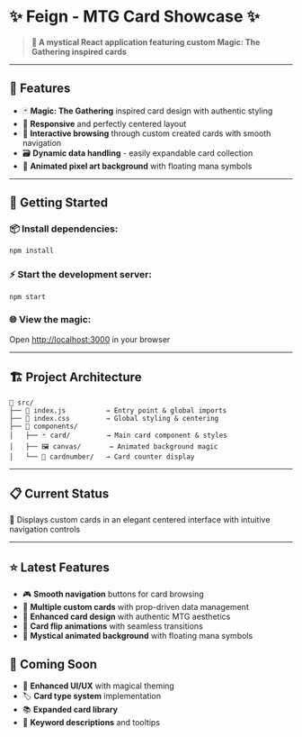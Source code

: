 # ✨ Feign - MTG Card Showcase ✨

> **🎴 A mystical React application featuring custom Magic: The Gathering inspired cards**

---

## 🌟 **Features**
- 🃏 **Magic: The Gathering** inspired card design with authentic styling
- 📱 **Responsive** and perfectly centered layout 
- 🎯 **Interactive browsing** through custom created cards with smooth navigation
- 🗃️ **Dynamic data handling** - easily expandable card collection
- 🎨 **Animated pixel art background** with floating mana symbols

---

## 🚀 **Getting Started**

### 📦 **Install dependencies:**
```bash
npm install
```

### ⚡ **Start the development server:**
```bash
npm start
```

### 🌐 **View the magic:**
Open [http://localhost:3000](http://localhost:3000) in your browser

---

## 🏗️ **Project Architecture**
```
📁 src/
├── 🎯 index.js          → Entry point & global imports
├── 🎨 index.css         → Global styling & centering
├── 🎴 components/
│   ├── 🃏 card/         → Main card component & styles  
│   ├── 🖼️ canvas/       → Animated background magic
│   └── 🔢 cardnumber/   → Card counter display
```

---

## 📋 **Current Status**
🎴 Displays custom cards in an elegant centered interface with intuitive navigation controls

---

## ⭐ **Latest Features**
- 🎮 **Smooth navigation** buttons for card browsing
- 🎯 **Multiple custom cards** with prop-driven data management  
- 🎨 **Enhanced card design** with authentic MTG aesthetics
- 🔄 **Card flip animations** with seamless transitions
- 🌌 **Mystical animated background** with floating mana symbols

## 🔮 **Coming Soon**
- 🌈 **Enhanced UI/UX** with magical theming
- 🏷️ **Card type system** implementation
- 📚 **Expanded card library** 
- 📖 **Keyword descriptions** and tooltips
